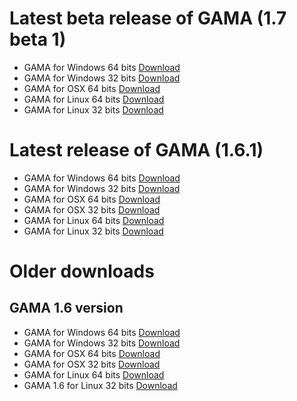 # Latest beta release of GAMA (1.7 beta 1)
* GAMA for Windows 64 bits [Download](http://51.255.46.42/releases/gama1_7_b1_win64.zip ) 
* GAMA for Windows 32 bits [Download](http://51.255.46.42/releases/gama1_7_b1_win32.zip )  
* GAMA for OSX 64 bits  [Download](http://51.255.46.42/releases/gama1_7_b1_OSX.zip ) 
* GAMA for Linux 64 bits [Download](http://51.255.46.42/releases/gama1_7_b1_linux64.zip) 
* GAMA for Linux 32 bits [Download](http://51.255.46.42/releases/gama1_7_b1_linux32.zip) 

# Latest release of GAMA (1.6.1)
* GAMA for Windows 64 bits [Download](http://51.255.46.42/releases/gama1_6_1_win64.zip ) 
* GAMA for Windows 32 bits [Download](http://51.255.46.42/releases/gama1_6_1_win32.zip )  
* GAMA for OSX 64 bits  [Download](http://51.255.46.42/releases/gama1_6_1_osx64.zip ) 
* GAMA for OSX 32 bits [Download](http://51.255.46.42/releases/gama1_6_1_osx32.zip) 
* GAMA for Linux 64 bits [Download](http://51.255.46.42/releases/gama1_6_1_linux64.zip) 
* GAMA for Linux 32 bits [Download](http://51.255.46.42/releases/gama1_6_1_linux32.zip) 

# Older downloads
## GAMA 1.6 version
* GAMA for Windows 64 bits  [Download](http://51.255.46.42/releases/gama1_6_win64.zip) 
* GAMA for Windows 32 bits [Download](http://51.255.46.42/releases/gama1_6_win32.zip) 
* GAMA for OSX 64 bits [Download](http://51.255.46.42/releases/gama1_6_osx64.zip) 
* GAMA for OSX 32 bits [Download](http://51.255.46.42/releases/gama1_6_osx32.zip) 
* GAMA for Linux 64 bits [Download](http://51.255.46.42/releases/gama1_6_linux64.zip) 
* GAMA 1.6 for Linux 32 bits [Download](http://51.255.46.42/releases/gama1_6_linux32.zip) 